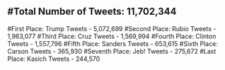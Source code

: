 #Total Number of Tweets: 11,702,344 
---
#First Place: Trump Tweets - 5,072,699
#Second Place: Rubio Tweets - 1,963,077
#Third Place: Cruz Tweets - 1,569,994
#Fourth Place: Clinton Tweets - 1,557,796
#Fifth Place: Sanders Tweets - 653,615
#Sixth Place: Carson Tweets - 365,930
#Seventh Place: Jeb! Tweets - 275,672
#Last Place: Kasich Tweets - 244,570
